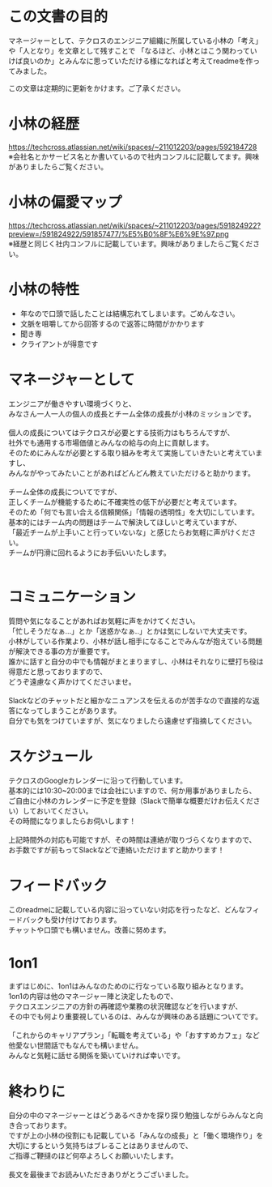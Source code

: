 # この文書の目的
マネージャーとして、テクロスのエンジニア組織に所属している小林の「考え」や「人となり」を文章として残すことで
「なるほど、小林とはこう関わっていけば良いのか」とみんなに思っていただける様になればと考えてreadmeを作ってみました。

この文章は定期的に更新をかけます。ご了承ください。


# 小林の経歴
https://techcross.atlassian.net/wiki/spaces/~211012203/pages/592184728
<br/>※会社名とかサービス名とか書いているので社内コンフルに記載してます。興味がありましたらご覧ください。

# 小林の偏愛マップ
https://techcross.atlassian.net/wiki/spaces/~211012203/pages/591824922?preview=/591824922/591857477/%E5%B0%8F%E6%9E%97.png
<br/>※経歴と同じく社内コンフルに記載しています。興味がありましたらご覧ください。


# 小林の特性
- 年なので口頭で話したことは結構忘れてしまいます。ごめんなさい。
- 文脈を咀嚼してから回答するので返答に時間がかかります
- 聞き専
- クライアントが得意です


# マネージャーとして
エンジニアが働きやすい環境づくりと、<br/>
みなさん一人一人の個人の成長とチーム全体の成長が小林のミッションです。<br/>
<br/>
個人の成長についてはテクロスが必要とする技術力はもちろんですが、<br/>
社外でも通用する市場価値とみんなの給与の向上に貢献します。<br/>
そのためにみんなが必要とする取り組みを考えて実施していきたいと考えていますし、<br/>
みんながやってみたいことがあればどんどん教えていただけると助かります。<br/>
<br/>
チーム全体の成長についてですが、<br/>
正しくチームが機能するために不確実性の低下が必要だと考えています。<br/>
そのため「何でも言い合える信頼関係」「情報の透明性」を大切にしています。<br/>
基本的にはチーム内の問題はチームで解決してほしいと考えていますが、<br/>
「最近チームが上手いこと行っていないな」と感じたらお気軽に声がけください。<br/>
チームが円滑に回れるようにお手伝いいたします。<br/>
<br/>


# コミュニケーション
質問や気になることがあればお気軽に声をかけてください。<br/>
「忙しそうだなぁ...」とか「迷惑かなぁ..」とかは気にしないで大丈夫です。<br/>
小林がしている作業より、小林が話し相手になることでみんなが抱えている問題が解決できる事の方が重要です。<br/>
誰かに話すと自分の中でも情報がまとまりますし、小林はそれなりに壁打ち役は得意だと思っておりますので、<br/>
どうぞ遠慮なく声かけてくださいませ。<br/>
<br/>
Slackなどのチャットだと細かなニュアンスを伝えるのが苦手なので直接的な返答になってしまうことがあります。<br/>
自分でも気をつけていますが、気になりましたら遠慮せず指摘してください。<br/>


# スケジュール
テクロスのGoogleカレンダーに沿って行動しています。<br/>
基本的には10:30~20:00までは会社にいますので、何か用事がありましたら、<br/>
ご自由に小林のカレンダーに予定を登録（Slackで簡単な概要だけお伝えください）しておいてください。<br/>
その時間になりましたらお伺いします！<br/>
<br/>
上記時間外の対応も可能ですが、その時間は連絡が取りづらくなりますので、<br/>
お手数ですが前もってSlackなどで連絡いただけますと助かります！<br/>


# フィードバック
このreadmeに記載している内容に沿っていない対応を行ったなど、どんなフィードバックも受け付けております。<br/>
チャットや口頭でも構いません。改善に努めます。<br/>


# 1on1
まずはじめに、1on1はみんなのためのに行なっている取り組みとなります。<br/>
1on1の内容は他のマネージャー陣と決定したもので、<br/>
テクロスエンジニアの方針の再確認や業務の状況確認などを行いますが、<br/>
その中でも何より重要視しているのは、みんなが興味のある話題についてです。<br/>
<br/>
「これからのキャリアプラン」「転職を考えている」や「おすすめカフェ」など他愛ない世間話でもなんでも構いません。<br/>
みんなと気軽に話せる関係を築いていければ幸いです。<br/>


# 終わりに
自分の中のマネージャーとはどうあるべきかを探り探り勉強しながらみんなと向き合っております。<br/>
ですが上の小林の役割にも記載している「みんなの成長」と「働く環境作り」を大切にするという気持ちはブレることはありませんので、<br/>
ご指導ご鞭撻のほど何卒よろしくお願いいたします。<br/>
<br/>
長文を最後までお読みいただきありがとうございました。<br/>
<br/>
